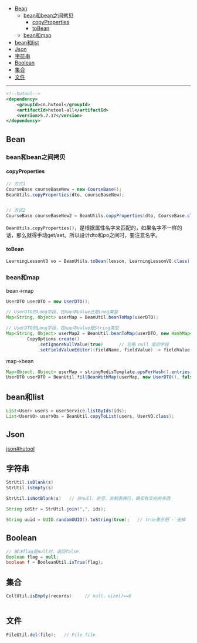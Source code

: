 - [Bean](#bean)
  - [bean和bean之间拷贝](#bean和bean之间拷贝)
    - [copyProperties](#copyproperties)
    - [toBean](#tobean)
  - [bean和map](#bean和map)
- [bean和list](#bean和list)
- [Json](#json)
- [字符串](#字符串)
- [Boolean](#boolean)
- [集合](#集合)
- [文件](#文件)


---

```xml
<!--hutool-->
<dependency>
    <groupId>cn.hutool</groupId>
    <artifactId>hutool-all</artifactId>
    <version>5.7.17</version>
</dependency>
```
## Bean

### bean和bean之间拷贝
#### copyProperties
```java
// 方式1
CourseBase courseBaseNew = new CourseBase();
BeanUtils.copyProperties(dto, courseBaseNew);


// 方式2
CourseBase courseBaseNew2 = BeanUtils.copyProperties(dto, CourseBase.class);
```
`BeanUtils.copyProperties()`，是根据属性名字来匹配的，如果名字不一样的话，那么就得手动get/set。所以设计dto和po之间时，要注意名字。

#### toBean

```java
LearningLessonVO vo = BeanUtils.toBean(lesson, LearningLessonVO.class)
```


### bean和map

bean→map
```java
UserDTO userDTO = new UserDTO();

// UserDTO的Long字段，在map中value还是Long类型
Map<String, Object> userMap = BeanUtil.beanToMap(userDTO);

// UserDTO的Long字段，在map中value是String类型
Map<String, Object> userMap2 = BeanUtil.beanToMap(userDTO, new HashMap<>(),
        CopyOptions.create()
            .setIgnoreNullValue(true)      // 忽略 null 值的字段
            .setFieldValueEditor((fieldName, fieldValue) -> fieldValue.toString()));    // 将 value 转化为 String 类型
```

map→bean
```java
Map<Object, Object> userMap = stringRedisTemplate.opsForHash().entries(key);
UserDTO userDTO = BeanUtil.fillBeanWithMap(userMap, new UserDTO(), false);  // fasle表示有错就抛出
```

## bean和list

```java
List<User> users = userService.listByIds(ids);
List<UserVO> userVOs = BeanUtil.copyToList(users, UserVO.class);
```

## Json

[json#hutool](json.md)

## 字符串

```java
StrUtil.isBlank(s)   
StrUtil.isEmpty(s)

StrUtil.isNotBlank(s)   // 非null、非空、非制表换行，确实有实在的东西
```
```java
String idStr = StrUtil.join(",", ids);
```
```java
String uuid = UUID.randomUUID().toString(true);   // true表示把`-`去掉
```

## Boolean

```java
// 解决flag是null时，返回false
Boolean flag = null;
boolean f = BooleanUtil.isTrue(flag);
```

## 集合

```java
CollUtil.isEmpty(records)     // null，size()==0
```
```java

```
## 文件

```java
FileUtil.del(file);   // File file
```